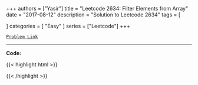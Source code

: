 
+++
authors = ["Yasir"]
title = "Leetcode 2634: Filter Elements from Array"
date = "2017-08-12"
description = "Solution to Leetcode 2634"
tags = [
    
]
categories = [
    "Easy"
]
series = ["Leetcode"]
+++



[`Problem Link`](https://leetcode.com/problems/filter-elements-from-array/description/)

---

**Code:**

{{< highlight html >}}

{{< /highlight >}}

